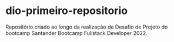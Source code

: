 # dio-primeiro-repositorio
Repositório criado ao longo da realização de Desafio de Projeto do bootcamp Santander Bootcamp Fullstack Developer 2022.

